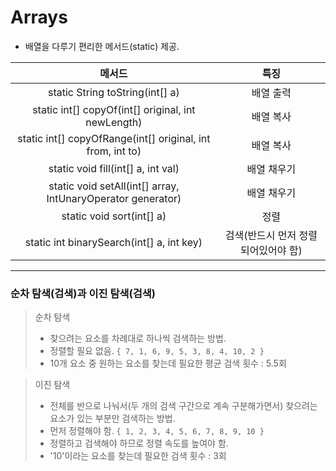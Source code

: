 # Arrays
- 배열을 다루기 편리한 메서드(static) 제공.

| 메서드 | 특징 |
|:-----:|:-----:|
| static String toString(int[] a) | 배열 출력 |
| static int[] copyOf(int[] original, int newLength) | 배열 복사 |
| static int[] copyOfRange(int[] original, int from, int to) | 배열 복사 |
| static void fill(int[] a, int val) | 배열 채우기 |
| static void setAll(int[] array, IntUnaryOperator generator) | 배열 채우기 |
| static void sort(int[] a) | 정렬 |
| static int binarySearch(int[] a, int key) | 검색(반드시 먼저 정렬되어있어야 함) |

___

### 순차 탐색(검색)과 이진 탐색(검색)
> 순차 탐색
> - 찾으려는 요소를 차례대로 하나씩 검색하는 방법.
> - 정렬할 필요 없음. `{ 7, 1, 6, 9, 5, 3, 8, 4, 10, 2 }`
> - 10개 요소 중 원하는 요소를 찾는데 필요한 평균 검색 횟수 : 5.5회

> 이진 탐색
> - 전체를 반으로 나눠서(두 개의 검색 구간으로 계속 구분해가면서) 찾으려는 요소가 있는 부분만 검색하는 방법.
> - 먼저 정렬해야 함. `{ 1, 2, 3, 4, 5, 6, 7, 8, 9, 10 }`
> - 정렬하고 검색해야 하므로 정렬 속도를 높여야 함.
> - '10'이라는 요소를 찾는데 필요한 검색 횟수 : 3회
